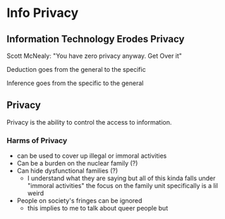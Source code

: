 # Info Privacy

## Information Technology Erodes Privacy
Scott McNealy: "You have zero privacy anyway. Get Over it"

Deduction goes from the general to the specific

Inference goes from the specific to the general

## Privacy

Privacy is the ability to control the access to information.

### Harms of Privacy
* can be used to cover up illegal or immoral activities
* Can be a burden on the nuclear family (?)
* Can hide dysfunctional families (?)
    * I understand what they are saying but all of this kinda falls under "immoral activities" the focus on the family unit specifically is a lil weird 
* People on society's fringes can be ignored 
    * this implies to me to talk about queer people but 